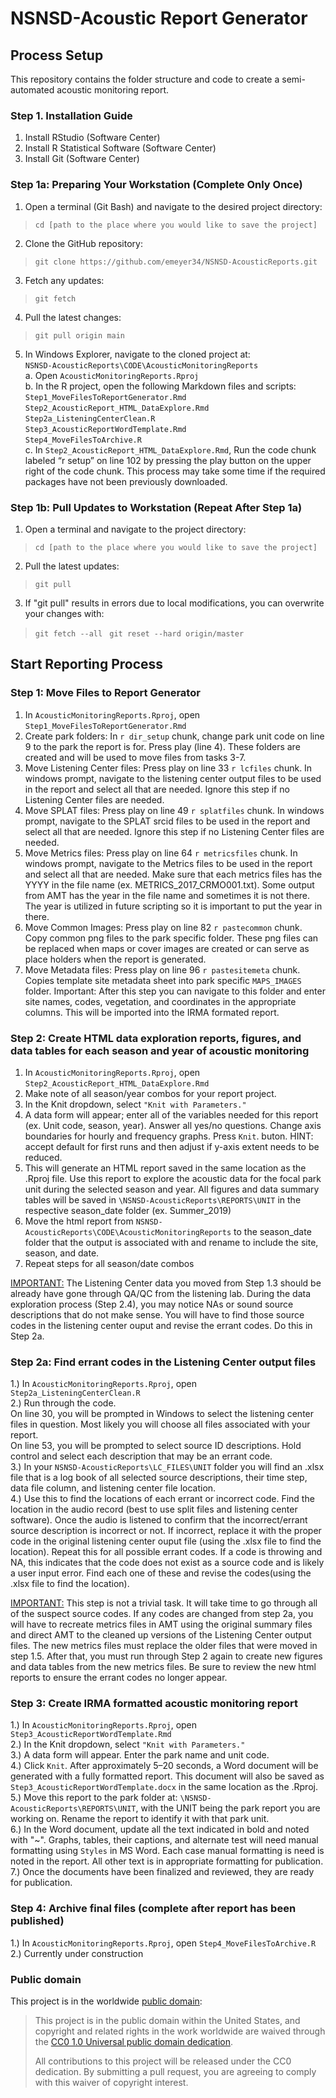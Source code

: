 # NSNSD-Acoustic Report Generator
## Process Setup
This repository contains the folder structure and code to create a semi-automated acoustic monitoring report.
### Step 1. Installation Guide
1.	Install RStudio (Software Center)
2.	Install R Statistical Software (Software Center)
3.	Install Git (Software Center)

### Step 1a: Preparing Your Workstation (Complete Only Once)
1.	Open a terminal (Git Bash) and navigate to the desired project directory:<br>
>`cd [path to the place where you would like to save the project] `
2.	Clone the GitHub repository:
>`git clone https://github.com/emeyer34/NSNSD-AcousticReports.git`
3.	Fetch any updates:
>`git fetch`
4.	Pull the latest changes:
>`git pull origin main`
5.	In Windows Explorer, navigate to the cloned project at:<br>
`NSNSD-AcousticReports\CODE\AcousticMonitoringReports` <br>
    a.	Open `AcousticMonitoringReports.Rproj`<br>
    b.	In the R project, open the following Markdown files and scripts:
        `Step1_MoveFilesToReportGenerator.Rmd` <br>
        `Step2_AcousticReport_HTML_DataExplore.Rmd`<br>
        `Step2a_ListeningCenterClean.R`<br>
        `Step3_AcousticReportWordTemplate.Rmd`<br>
        `Step4_MoveFilesToArchive.R`<br>
    c.	In `Step2_AcousticReport_HTML_DataExplore.Rmd`, Run the code chunk labeled “r setup” on line 102 by pressing the play button on the upper right of the code chunk. This process may take some time if the required packages have not been previously downloaded. <br>

### Step 1b: Pull Updates to Workstation (Repeat After Step 1a) <br>
1.	Open a terminal and navigate to the project directory: <br>
>`cd [path to the place where you would like to save the project] ` <br>
2.	Pull the latest updates: <br>
>`git pull` <br>
3.	If "git pull" results in errors due to local modifications, you can overwrite your changes with: <br>
>`git fetch --all `
>`git reset --hard origin/master`

## Start Reporting Process
### Step 1: Move Files to Report Generator
1. In `AcousticMonitoringReports.Rproj`, open `Step1_MoveFilesToReportGenerator.Rmd` <br>
2. Create park folders: In `r dir_setup` chunk, change park unit code on line 9 to the park the report is for. Press play (line 4). These folders are created and will be used to move files from tasks 3-7.<br>
3. Move Listening Center files: Press play on line 33 `r lcfiles` chunk. In windows prompt, navigate to the listening center output files to be used in the report and select all that are needed. Ignore this step if no Listening Center files are needed. <br>
4. Move SPLAT files: Press play on line 49 `r splatfiles` chunk. In windows prompt, navigate to the SPLAT srcid files to be used in the report and select all that are needed. Ignore this step if no Listening Center files are needed.<br>
5. Move Metrics files: Press play on line 64 `r metricsfiles` chunk. In windows prompt, navigate to the Metrics files to be used in the report and select all that are needed. Make sure that each metrics files has the YYYY in the file name (ex. METRICS_2017_CRMO001.txt). Some output from AMT has the year in the file name and sometimes it is not there. The year is utilized in future scripting so it is important to put the year in there.<br>
6.  Move Common Images: Press play on line 82 `r pastecommon` chunk. Copy common png files to the park specific folder. These png files can be replaced when maps or cover images are created or can serve as place holders when the report is generated.<br>
7.  Move Metadata files: Press play on line 96 `r pastesitemeta` chunk. Copies template site metadata sheet into park specific `MAPS_IMAGES` folder. Important: After this step you can navigate to this folder and enter site names, codes, vegetation, and coordinates in the appropriate columns. This will be imported into the IRMA formated report.<br>

### Step 2: Create HTML data exploration reports, figures, and data tables for each season and year of acoustic monitoring
1. In `AcousticMonitoringReports.Rproj`, open `Step2_AcousticReport_HTML_DataExplore.Rmd` <br>
2. Make note of all season/year combos for your report project.
3. In the Knit dropdown, select `"Knit with Parameters."`<br>
4. A data form will appear; enter all of the variables needed for this report (ex. Unit code, season, year). Answer all yes/no questions. Change axis boundaries for hourly and frequency graphs. Press `Knit`. buton. HINT: accept default for first runs and then adjust if y-axis extent needs to be reduced.   <br>
5. This will generate an HTML report saved in the same location as the .Rproj file. Use this report to explore the acoustic data for the focal park unit during the selected season and year. All figures and data summary tables will be saved in `\NSNSD-AcousticReports\REPORTS\UNIT` in the respective season_date folder (ex. Summer_2019) <br>
6. Move the html report from `NSNSD-AcousticReports\CODE\AcousticMonitoringReports` to the season_date folder that the output is associated with and rename to include the site, season, and date.
7. Repeat steps for all season/date combos<br>

<IMPORTANT:> The Listening Center data you moved from Step 1.3 should be already have gone through QA/QC from the listening lab. During the data exploration process (Step 2.4), you may notice NAs or sound source descriptions that do not make sense. You will have to find those source codes in the listening center ouput and revise the errant codes. Do this in Step 2a.<br>

### Step 2a: Find errant codes in the Listening Center output files
1.) In `AcousticMonitoringReports.Rproj`, open `Step2a_ListeningCenterClean.R` <br> 
2.) Run through the code. <br> 
    On line 30, you will be prompted in Windows to select the listening center files in question. Most likely you will choose all files associated with your report.<br> 
    On line 53, you will be prompted to select source ID descriptions. Hold control and select each description that may be an errant code. <br> 
3.) In your `NSNSD-AcousticReports\LC_FILES\UNIT` folder you will find an .xlsx file that is a log book of all selected source descriptions, their time step, data file column, and listening center file location.<br> 
4.) Use this to find the locations of each errant or incorrect code. Find the location in the audio record (best to use split files and listening center software). Once the audio is listened to confirm that the incorrect/errant source description is incorrect or not. If incorrect, replace it with the proper code in the original listening center ouput file (using the .xlsx file to find the location). Repeat this for all possible errant codes. If a code is throwing and NA, this indicates that the code does not exist as a source code and is likely a user input error. Find each one of these and revise the codes(using the .xlsx file to find the location). <br> 

<IMPORTANT:> This step is not a trivial task. It will take time to go through all of the suspect source codes. If any codes are changed from step 2a, you will have to recreate metrics files in AMT using the original summary files and direct AMT to the cleaned up versions of the Listening Center output files. The new metrics files must replace the older files that were moved in step 1.5. After that, you must run through Step 2 again to create new figures and data tables from the new metrics files. Be sure to review the new html reports to ensure the errant codes no longer appear.

### Step 3: Create IRMA formatted acoustic monitoring report
1.) In `AcousticMonitoringReports.Rproj`, open `Step3_AcousticReportWordTemplate.Rmd` <br> 
2.) In the Knit dropdown, select `"Knit with Parameters."`<br>
3.) A data form will appear. Enter the park name and unit code. <br>
4.) Click `Knit`. After approximately 5–20 seconds, a Word document will be generated with a fully formatted report. This document will also be saved as `Step3_AcousticReportWordTemplate.docx` in the same location as the .Rproj.<br> 
5.) Move this report to the park folder at: `\NSNSD-AcousticReports\REPORTS\UNIT`, with the UNIT being the park report you are working on. Rename the report to identify it with that park unit. <br> 
6.)	In the Word document, update all the text indicated in bold and noted with "~". Graphs, tables, their captions, and alternate test will need manual formatting using `Styles` in MS Word. Each case manual formatting is need is noted in the report. All other text is in appropriate formatting for publication.<br> 
7.) Once the documents have been finalized and reviewed, they are ready for publication.<br> 

### Step 4: Archive final files (complete after report has been published)
1.) In `AcousticMonitoringReports.Rproj`, open `Step4_MoveFilesToArchive.R`<br> 
2.) Currently under construction<br> 


### Public domain

This project is in the worldwide [public domain](LICENSE.md):

> This project is in the public domain within the United States,
> and copyright and related rights in the work worldwide are waived through the
> [CC0 1.0 Universal public domain dedication](https://creativecommons.org/publicdomain/zero/1.0/).
>
> All contributions to this project will be released under the CC0 dedication.
> By submitting a pull request, you are agreeing to comply with this waiver of copyright interest.
